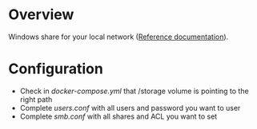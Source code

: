 # Overview

Windows share for your local network
([Reference documentation](https://github.com/dockur/samba/tree/master)).

# Configuration

- Check in _docker-compose.yml_ that /storage volume is pointing to the right path
- Complete _users.conf_ with all users and password you want to user
- Complete _smb.conf_ with all shares and ACL you want to set
